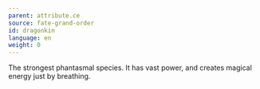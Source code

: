 ```yaml
---
parent: attribute.ce
source: fate-grand-order
id: dragonkin
language: en
weight: 0
---
```


The strongest phantasmal species.
It has vast power, and creates magical energy just by breathing.
